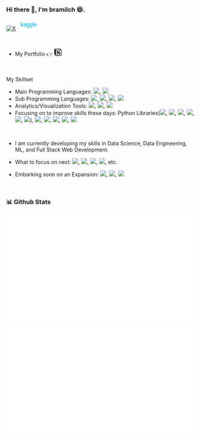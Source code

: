 ### Hi there 👋, I'm bramilch 😄.
<a href='https://twitter.com/bramilch'><img alt="X" src="https://img.shields.io/badge/-black?style=flat&logo=X&logoColor=white" height='30px'/></a>
<a href='https://www.kaggle.com/bramilch/'><img alt="kaggle" src="https://github.com/bramilch/bramilch/blob/main/assets/kaggle_icon.svg" height='30px'/></a>

<br>

- My Portfolio 👉 <a href='https://www.notion.so/bramilch/bramilch-s-Portfolio-e113abbb507741ff8289e35c554bd587?pvs=4'><img alt="notion" src="https://github.com/bramilch/bramilch/blob/main/assets/Notion-logo.svg" height='20px'/></a>

<br>

My Skillset
- Main Programming Languages: <img src="https://img.shields.io/badge/Python-black?style=flat&logo=Python&logoColor=#3776AB"/>, <img src="https://img.shields.io/badge/MySQL-black?style=flat&logo=MySQL&logoColor=#4479A1"/>
- Sub Programming Languages: <img src="https://img.shields.io/badge/-black?style=flat&logo=r&logoColor=#276DC3"/>, <img src="https://img.shields.io/badge/-black?style=flat&logo=C&logoColor=#A8B9CC"/>, <img src="https://img.shields.io/badge/Linux-black?style=flat&logo=Linux&logoColor=#FCC624"/>, <img src="https://img.shields.io/badge/Kali_Linux-black?style=flat&logo=KaliLinux&logoColor=white"/>
- Analytics/Visualization Tools: <img src="https://img.shields.io/badge/Tableau-black?style=flat&logo=Tableau&logoColor=#E97627"/>, <img src="https://img.shields.io/badge/BigQuery-black?style=flat&logo=googlebigquery&logoColor=#669DF6"/>, <img src="https://img.shields.io/badge/Google Analytics 4-black?style=flat&logo=googleanalytics&logoColor=#E37400"/>
- Focusing on to improve skills these days: Python Libraries(<img src="https://img.shields.io/badge/Pandas-black?style=flat&logo=Pandas&logoColor=purple"/>, <img src="https://img.shields.io/badge/NumPy-black?style=flat&logo=NumPy&logoColor=blue"/>, <img src="https://img.shields.io/badge/scikit--learn-black?style=flat&logo=scikit-learn&logoColor=#013243"/>, <img src="https://img.shields.io/badge/SciPy-black?style=flat&logo=SciPy&logoColor=#8CAAE6"/>, <img src="https://img.shields.io/badge/Matplotlib-black?style=flat"/>, <img src="https://img.shields.io/badge/seaborn-black?style=flat"/>), <img src="https://img.shields.io/badge/Airflow-black?style=flat&logo=apacheairflow&logoColor=#017CEE"/>, <img src="https://img.shields.io/badge/Spring-black?style=flat&logo=Spring&logoColor=#6DB33F"/>, <img src="https://img.shields.io/badge/Django-black?style=flat&logo=Django&logoColor=darkgreen"/>, <img src="https://img.shields.io/badge/Java-black?style=flat"/>, <img src="https://img.shields.io/badge/JavaScript-black?style=flat&logo=Javascript&logoColor=yellow"/>

<br>

- I am currently developing my skills in Data Science, Data Engineering, ML, and Full Stack Web Development.
- What to focus on next: <img src="https://img.shields.io/badge/PyTorch-black?style=flat&logo=PyTorch&logoColor=#EE4C2C"/>, <img src="https://img.shields.io/badge/Apache Spark-black?style=flat&logo=apachespark&logoColor=#E25A1C"/>, <img src="https://img.shields.io/badge/Firebase-black?style=flat&logo=firebase&logoColor=#FFCA28"/>, <img src="https://img.shields.io/badge/Keras-black?style=flat&logo=Keras&logoColor=darkred"/>, etc.

- Embarking soon on an Expansion: <img src="https://img.shields.io/badge/TypeScript-black?style=flat&logo=TypeScript&logoColor=#3178C6"/>, <img src="https://img.shields.io/badge/C++-black?style=flat&logo=cplusplus&logoColor=#00599C"/>, <img src="https://img.shields.io/badge/Rust-black?style=flat&logo=Rust&logoColor=#000000"/>

<br>

### 📊 Github Stats
<a href='https://github.com/bramilch/github-stats-transparent'>
  
![Stats Overview](https://github.com/bramilch/github-stats-transparent/blob/output/generated/overview.svg)
![Most Used Languages](https://github.com/bramilch/github-stats-transparent/blob/output/generated/languages.svg)

</a>

<!--
**bramilch/bramilch** is a ✨ _special_ ✨ repository because its `README.md` (this file) appears on your GitHub profile.

Here are some ideas to get you started:

- 🔭 I’m currently working on ...
- 🌱 I’m currently learning ...
- 👯 I’m looking to collaborate on ...
- 🤔 I’m looking for help with ...
- 💬 Ask me about ...
- 📫 How to reach me: ...
- 😄 Pronouns: ...
- ⚡ Fun fact: ...
-->

